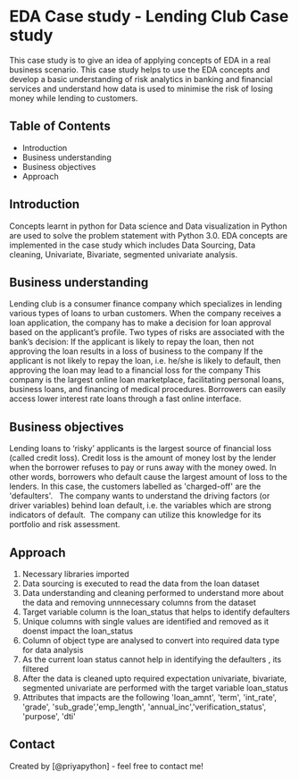 # EDA Case study - Lending Club Case study
This case study is to give an idea of applying concepts of EDA in a real business scenario. This case study helps to use the EDA concepts and develop a basic understanding of risk analytics in banking and financial services and understand how data is used to minimise the risk of losing money while lending to customers.



## Table of Contents
* Introduction
* Business understanding
* Business objectives
* Approach 



## Introduction
Concepts learnt in python for Data science and Data visualization in Python are used to solve the problem statement with Python 3.0. EDA concepts are implemented in the case study which includes Data Sourcing, Data cleaning, Univariate, Bivariate, segmented univariate analysis.


## Business understanding
Lending  club is  a consumer finance company which specializes in lending various types of loans to urban customers. When the company receives a loan application, the company has to make a decision for loan approval based on the applicant’s profile. Two types of risks are associated with the bank’s decision:
If the applicant is likely to repay the loan, then not approving the loan results in a loss of business to the company
If the applicant is not likely to repay the loan, i.e. he/she is likely to default, then approving the loan may lead to a financial loss for the company
This company is the largest online loan marketplace, facilitating personal loans, business loans, and financing of medical procedures. Borrowers can easily access lower interest rate loans through a fast online interface.


## Business objectives
Lending loans to ‘risky’ applicants is the largest source of financial loss (called credit loss). Credit loss is the amount of money lost by the lender when the borrower refuses to pay or runs away with the money owed. In other words, borrowers who default cause the largest amount of loss to the lenders. In this case, the customers labelled as 'charged-off' are the 'defaulters'. 
 The company wants to understand the driving factors (or driver variables) behind loan default, i.e. the variables which are strong indicators of default.  The company can utilize this knowledge for its portfolio and risk assessment. 

## Approach
1. Necessary libraries imported
2. Data sourcing is executed to read the data from the loan dataset
3. Data understanding and cleaning performed to understand more about the data and removing unnnecessary columns from the dataset
4. Target variable column is the loan_status that helps to identify defaulters
5. Unique columns with single values are identified and removed as it doenst impact the loan_status
6. Column of object type are analysed to convert into required data type for data analysis
7. As the current loan status cannot help in identifying the defaulters , its filtered
8. After the data is cleaned upto required expectation univariate, bivariate, segmented univariate are performed with the target variable loan_status
9. Attributes that impacts are the following 'loan_amnt', 'term', 'int_rate', 'grade', 'sub_grade','emp_length', 'annual_inc','verification_status', 'purpose', 'dti'


## Contact
Created by [@priyapython] - feel free to contact me!
